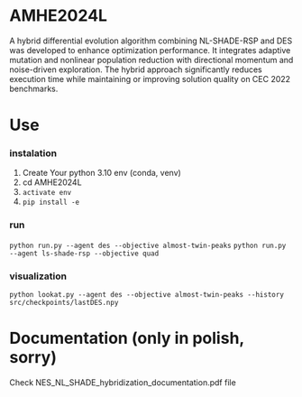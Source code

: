 # AMHE2024L
A hybrid differential evolution algorithm combining NL-SHADE-RSP and DES was developed to enhance optimization performance. It integrates adaptive mutation and nonlinear population reduction with directional momentum and noise-driven exploration. The hybrid approach significantly reduces execution time while maintaining or improving solution quality on CEC 2022 benchmarks.

# Use 
### instalation
1. Create Your python 3.10 env (conda, venv)
2. cd AMHE2024L 
3. ```activate env```
4. ```pip install -e ```

### run
```python run.py --agent des --objective almost-twin-peaks```
```python run.py --agent ls-shade-rsp --objective quad```

### visualization
```python lookat.py --agent des --objective almost-twin-peaks --history src/checkpoints/lastDES.npy```

# Documentation (only in polish, sorry)
Check NES_NL_SHADE_hybridization_documentation.pdf file
